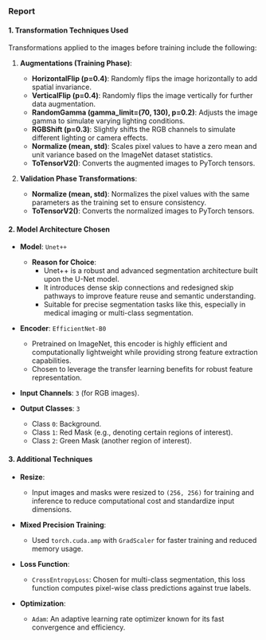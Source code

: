 ### **Report**

#### **1. Transformation Techniques Used**
Transformations applied to the images before training include the following:

1. **Augmentations (Training Phase)**:
   - **HorizontalFlip (p=0.4)**: Randomly flips the image horizontally to add spatial invariance.
   - **VerticalFlip (p=0.4)**: Randomly flips the image vertically for further data augmentation.
   - **RandomGamma (gamma_limit=(70, 130), p=0.2)**: Adjusts the image gamma to simulate varying lighting conditions.
   - **RGBShift (p=0.3)**: Slightly shifts the RGB channels to simulate different lighting or camera effects.
   - **Normalize (mean, std)**: Scales pixel values to have a zero mean and unit variance based on the ImageNet dataset statistics.
   - **ToTensorV2()**: Converts the augmented images to PyTorch tensors.

2. **Validation Phase Transformations**:
   - **Normalize (mean, std)**: Normalizes the pixel values with the same parameters as the training set to ensure consistency.
   - **ToTensorV2()**: Converts the normalized images to PyTorch tensors.

#### **2. Model Architecture Chosen**
- **Model**: `Unet++`
  - **Reason for Choice**:
    - Unet++ is a robust and advanced segmentation architecture built upon the U-Net model.
    - It introduces dense skip connections and redesigned skip pathways to improve feature reuse and semantic understanding.
    - Suitable for precise segmentation tasks like this, especially in medical imaging or multi-class segmentation.

- **Encoder**: `EfficientNet-B0`
  - Pretrained on ImageNet, this encoder is highly efficient and computationally lightweight while providing strong feature extraction capabilities.
  - Chosen to leverage the transfer learning benefits for robust feature representation.

- **Input Channels**: `3` (for RGB images).
- **Output Classes**: `3`
  - Class `0`: Background.
  - Class `1`: Red Mask (e.g., denoting certain regions of interest).
  - Class `2`: Green Mask (another region of interest).

#### **3. Additional Techniques**
- **Resize**:
  - Input images and masks were resized to `(256, 256)` for training and inference to reduce computational cost and standardize input dimensions.
  
- **Mixed Precision Training**:
  - Used `torch.cuda.amp` with `GradScaler` for faster training and reduced memory usage.

- **Loss Function**:
  - `CrossEntropyLoss`: Chosen for multi-class segmentation, this loss function computes pixel-wise class predictions against true labels.

- **Optimization**:
  - `Adam`: An adaptive learning rate optimizer known for its fast convergence and efficiency.

